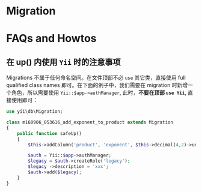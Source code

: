 # Migration

FAQs and Howtos
=================

在 up() 内使用 `Yii` 时的注意事项
--------------------------------

Migrations 不属于任何命名空间。在文件顶部不必 `use` 其它类，直接使用 full qualified class names 即可。在下面的例子中，我们需要在 migration 时新增一个角色，所以需要使用 `Yii::$app->authManager`, 此时，**不要在顶部 `use Yii`**, 直接使用即可：

```php
use yii\db\Migration;

class m160906_053616_add_exponent_to_product extends Migration
{
    public function safeUp()
    {
        $this->addColumn('product', 'exponent', $this->decimal(4,2)->unsigned()->notNull()->defaultValue(0));

        $auth = Yii::$app->authManager;
        $legacy = $auth->createRole('legacy');
        $legacy ->description = 'xxx';
        $auth->add($legacy);
    }
}
```
